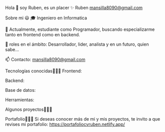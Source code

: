 Hola 👋 soy Ruben, es un placer ✨
Ruben mansilla8090@gmail.com


Sobre mi 😃
🎓 Ingeniero en Informatica

🎥 Actualmente, estudiante como Programador, buscando especializarme tanto en frontend como en backend.

📝 roles en el ámbito: Desarrollador, lider, analista y en un futuro, quien sabe...

📫 Contacto: mansilla8090@gmail.com


Tecnologías conocidas👨🏻‍💻
Frontend:


Backend:


Base de datos:


Herramientas:


Algunos proyectos👨🏻‍💻


Portafolio👨🏻‍💻
Si deseas conocer más de mi y mis proyectos, te invito a que revises mi portafolio: https://portafoliocvruben.netlify.app/
